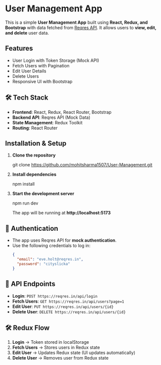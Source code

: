 # User Management App

This is a simple **User Management App** built using **React, Redux, and Bootstrap** with data fetched from [Reqres API](https://reqres.in/). It allows users to **view, edit, and delete** user data.

## Features

- User Login with Token Storage (Mock API)
- Fetch Users with Pagination
- Edit User Details
- Delete Users
- Responsive UI with Bootstrap

## 🛠 Tech Stack

- **Frontend**: React, Redux, React Router, Bootstrap
- **Backend API**: Reqres API (Mock Data)
- **State Management**: Redux Toolkit
- **Routing**: React Router

## Installation & Setup

1. **Clone the repository**

   git clone https://github.com/mohitsharma1507/User-Management.git

2. **Install dependencies**

   npm install

3. **Start the development server**

   npm run dev

   The app will be running at **http://localhost:5173**

## 🔑 Authentication

- The app uses Reqres API for **mock authentication**.
- Use the following credentials to log in:
  ```json
  {
    "email": "eve.holt@reqres.in",
    "password": "cityslicka"
  }
  ```

## 🔄 API Endpoints

- **Login**: `POST https://reqres.in/api/login`
- **Fetch Users**: `GET https://reqres.in/api/users?page=1`
- **Edit User**: `PUT https://reqres.in/api/users/{id}`
- **Delete User**: `DELETE https://reqres.in/api/users/{id}`

## 🛠 Redux Flow

1. **Login** → Token stored in localStorage
2. **Fetch Users** → Stores users in Redux state
3. **Edit User** → Updates Redux state (UI updates automatically)
4. **Delete User** → Removes user from Redux state
